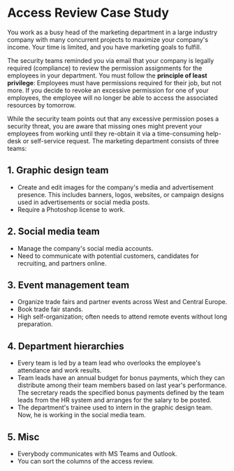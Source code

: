 # Access Review Case Study
You work as a busy head of the marketing department in a large industry company with many concurrent projects to maximize your company's income. Your time is limited, and you have marketing goals to fulfill. 

The security teams reminded you via email that your company is legally required (compliance) to review the permission assignments for the employees in your department. You must follow the **principle of least privilege**: Employees must have permissions required for their job, but not more. If you decide to revoke an excessive permission for one of your employees, the employee will no longer be able to access the associated resources by tomorrow. 

While the security team points out that any excessive permission poses a security threat, you are aware that missing ones might prevent your employees from working until they re-obtain it via a time-consuming help-desk or self-service request. 
The marketing department consists of three teams: 

## 1. Graphic design team 
- Create and edit images for the company's media and advertisement presence. This includes banners, logos, websites, or campaign designs used in advertisements or social media posts.
- Require a Photoshop license to work. 

## 2. Social media team 
- Manage the company's social media accounts.
- Need to communicate with potential customers, candidates for recruiting, and partners online. 

## 3. Event management team 
- Organize trade fairs and partner events across West and Central Europe.
- Book trade fair stands.
- High self-organization; often needs to attend remote events without long preparation. 

## 4. Department hierarchies 
- Every team is led by a team lead who overlooks the employee's attendance and work results. 
- Team leads have an annual budget for bonus payments, which they can distribute among their team members based on last year's performance. The secretary reads the specified bonus payments defined by the team leads from the HR system and arranges for the salary to be posted. 
- The department's trainee used to intern in the graphic design team. Now, he is working in the social media team. 

## 5. Misc
- Everybody communicates with MS Teams and Outlook. 
- You can sort the columns of the access review.
